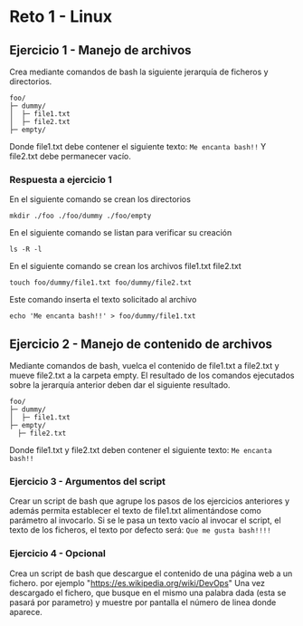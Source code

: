 # Reto 1 - Linux

## Ejercicio 1 - Manejo de archivos

Crea mediante comandos de bash la siguiente jerarquía de ficheros y directorios.

```
foo/
├─ dummy/
│  ├─ file1.txt
│  ├─ file2.txt
├─ empty/
```

Donde file1.txt debe contener el siguiente texto:
`Me encanta bash!!`
Y file2.txt debe permanecer vacío.

### Respuesta a ejercicio 1

En el siguiente comando se crean los directorios

```
mkdir ./foo ./foo/dummy ./foo/empty
```

En el siguiente comando se listan para verificar su creación

```
ls -R -l
```

En el siguiente comando se crean los archivos file1.txt file2.txt

```
touch foo/dummy/file1.txt foo/dummy/file2.txt
```

Este comando inserta el texto solicitado al archivo

```
echo 'Me encanta bash!!' > foo/dummy/file1.txt
```

## Ejercicio 2 - Manejo de contenido de archivos

Mediante comandos de bash, vuelca el contenido de file1.txt a file2.txt y mueve file2.txt a la carpeta empty.
El resultado de los comandos ejecutados sobre la jerarquía anterior deben dar el siguiente resultado.

```
foo/
├─ dummy/
│  ├─ file1.txt
├─ empty/
  ├─ file2.txt
```

Donde file1.txt y file2.txt deben contener el siguiente texto:
`Me encanta bash!!`

### Ejercicio 3 - Argumentos del script

Crear un script de bash que agrupe los pasos de los ejercicios anteriores y además permita establecer el texto de file1.txt alimentándose como parámetro al invocarlo.
Si se le pasa un texto vacío al invocar el script, el texto de los ficheros, el texto por defecto será:
`Que me gusta bash!!!!`

### Ejercicio 4 - Opcional

Crea un script de bash que descargue el contenido de una página web a un fichero.
por ejemplo "https://es.wikipedia.org/wiki/DevOps"
Una vez descargado el fichero, que busque en el mismo una palabra dada (esta se pasará por parametro) y muestre por pantalla el número de linea donde aparece.
